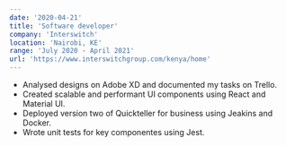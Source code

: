 ```yaml
---
date: '2020-04-21'
title: 'Software developer'
company: 'Interswitch'
location: 'Nairobi, KE'
range: 'July 2020 - April 2021'
url: 'https://www.interswitchgroup.com/kenya/home'
---
```


- Analysed designs on Adobe XD and documented my tasks on Trello.
- Created scalable and performant UI components using React and Material UI. 
-  Deployed version two of Quickteller for business using Jeakins and Docker.
- Wrote unit tests for key componentes using Jest.
